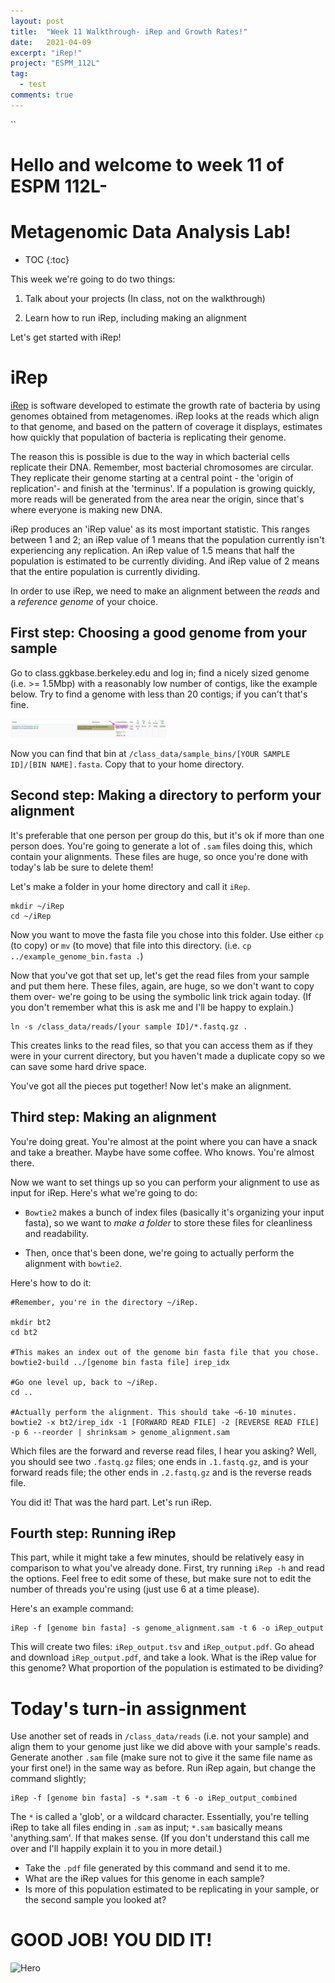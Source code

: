 ```yaml
---
layout: post
title:  "Week 11 Walkthrough- iRep and Growth Rates!"
date:   2021-04-09
excerpt: "iRep!"
project: "ESPM_112L"
tag:
  - test
comments: true
---
```



``
<h1>Hello and welcome to week 11 of ESPM 112L-</h1>

<h1>Metagenomic Data Analysis Lab!</h1>

* TOC
{:toc}

This week we're going to do two things:

1. Talk about your projects (In class, not on the walkthrough)

2. Learn how to run iRep, including making an alignment

Let's get started with iRep!

# iRep

[iRep](https://www.ncbi.nlm.nih.gov/pmc/articles/PMC5538567/) is software developed to estimate the growth rate of bacteria by using genomes obtained from metagenomes. iRep looks at the reads which align to that genome, and based on the pattern of coverage it displays, estimates how quickly that population of bacteria is replicating their genome.

The reason this is possible is due to the way in which bacterial cells replicate their DNA. Remember, most bacterial chromosomes are circular. They replicate their genome starting at a central point - the 'origin of replication'- and finish at the 'terminus'. If a population is growing quickly, more reads will be generated from the area near the origin, since that's where everyone is making new DNA.

iRep produces an 'iRep value' as its most important statistic. This ranges between 1 and 2; an iRep value of 1 means that the population currently isn't experiencing any replication. An iRep value of 1.5 means that half the population is estimated to be currently dividing. And iRep value of 2 means that the entire population is currently dividing.

In order to use iRep, we need to make an alignment between the *reads* and a *reference genome* of your choice.

## First step: Choosing a good genome from your sample

Go to class.ggkbase.berkeley.edu and log in; find a nicely sized genome (i.e. >= 1.5Mbp) with a reasonably low number of contigs, like the example below. Try to find a genome with less than 20 contigs; if you can't that's fine.

<img src="/assets/img/example_genome.png" width=250>

Now you can find that bin at `/class_data/sample_bins/[YOUR SAMPLE ID]/[BIN NAME].fasta`. Copy that to your home directory.

## Second step: Making a directory to perform your alignment

It's preferable that one person per group do this, but it's ok if more than one person does. You're going to generate a lot of `.sam` files doing this, which contain your alignments. These files are huge, so once you're done with today's lab be sure to delete them!

Let's make a folder in your home directory and call it `iRep`.

```
mkdir ~/iRep
cd ~/iRep
```

Now you want to move the fasta file you chose into this folder. Use either `cp` (to copy) or `mv` (to move) that file into this directory. (i.e. `cp ../example_genome_bin.fasta .`)

Now that you've got that set up, let's get the read files from your sample and put them here. These files, again, are huge, so we don't want to copy them over- we're going to be using the symbolic link trick again today. (If you don't remember what this is ask me and I'll be happy to explain.)

```
ln -s /class_data/reads/[your sample ID]/*.fastq.gz .
```

This creates links to the read files, so that you can access them as if they were in your current directory, but you haven't made a duplicate copy so we can save some hard drive space.

You've got all the pieces put together! Now let's make an alignment.

## Third step: Making an alignment

You're doing great. You're almost at the point where you can have a snack and take a breather. Maybe have some coffee. Who knows. You're almost there.

Now we want to set things up so you can perform your alignment to use as input for iRep. Here's what we're going to do:

- `Bowtie2` makes a bunch of index files (basically it's organizing your input fasta), so we want to *make a folder* to store these files for cleanliness and readability.

- Then, once that's been done, we're going to actually perform the alignment with `bowtie2`.

Here's how to do it:

```
#Remember, you're in the directory ~/iRep.

mkdir bt2
cd bt2

#This makes an index out of the genome bin fasta file that you chose.
bowtie2-build ../[genome bin fasta file] irep_idx

#Go one level up, back to ~/iRep.
cd ..

#Actually perform the alignment. This should take ~6-10 minutes.
bowtie2 -x bt2/irep_idx -1 [FORWARD READ FILE] -2 [REVERSE READ FILE] -p 6 --reorder | shrinksam > genome_alignment.sam
```

Which files are the forward and reverse read files, I hear you asking? Well, you should see two `.fastq.gz` files; one ends in `.1.fastq.gz`, and is your forward reads file; the other ends in `.2.fastq.gz` and is the reverse reads file.

You did it! That was the hard part. Let's run iRep.

## Fourth step: Running iRep

This part, while it might take a few minutes, should be relatively easy in comparison to what you've already done. First, try running `iRep -h` and read the options. Feel free to edit some of these, but make sure not to edit the number of threads you're using (just use 6 at a time please).

Here's an example command:

```
iRep -f [genome bin fasta] -s genome_alignment.sam -t 6 -o iRep_output
```

This will create two files: `iRep_output.tsv` and `iRep_output.pdf`. Go ahead and download `iRep_output.pdf`, and take a look. What is the iRep value for this genome? What proportion of the population is estimated to be dividing?

# Today's turn-in assignment

Use another set of reads in `/class_data/reads` (i.e. not your sample) and align them to your genome just like we did above with your sample's reads.
Generate another `.sam` file (make sure not to give it the same file name as your first one!) in the same way as before.
Run iRep again, but change the command slightly;
```
iRep -f [genome bin fasta] -s *.sam -t 6 -o iRep_output_combined
```

The `*` is called a 'glob', or a wildcard character. Essentially, you're telling iRep to take all files ending in `.sam` as input; `*.sam` basically means 'anything.sam'. If that makes sense. (If you don't understand this call me over and I'll happily explain it to you in more detail.)

- Take the `.pdf` file generated by this command and send it to me.
- What are the iRep values for this genome in each sample?
- Is more of this population estimated to be replicating in your sample, or the second sample you looked at?

# GOOD JOB! YOU DID IT!

![Hero](https://i.pinimg.com/originals/3e/87/27/3e872724c621741c4a4e5162d2f267fc.jpg)
